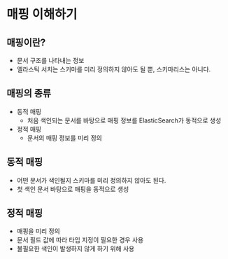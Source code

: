 # 매핑 이해하기

## 매핑이란?
- 문서 구조를 나타내는 정보
- 엘라스틱 서치는 스키마를 미리 정의하지 않아도 될 뿐, 스키마리스는 아니다.

## 매핑의 종류
- 동적 매핑
  - 처음 색인되는 문서를 바탕으로 매핑 정보를 ElasticSearch가 동적으로 생성
- 정적 매핑
  - 문서의 매핑 정보를 미리 정의

## 동적 매핑
- 어떤 문서가 색인될지 스키마를 미리 정의하지 않아도 된다.
- 첫 색인 문서 바탕으로 매핑을 동적으로 생성

## 정적 매핑
- 매핑을 미리 정의
- 문서 필드 값에 따라 타입 지정이 필요한 경우 사용
- 불필요한 색인이 발생하지 않게 하기 위해 사용